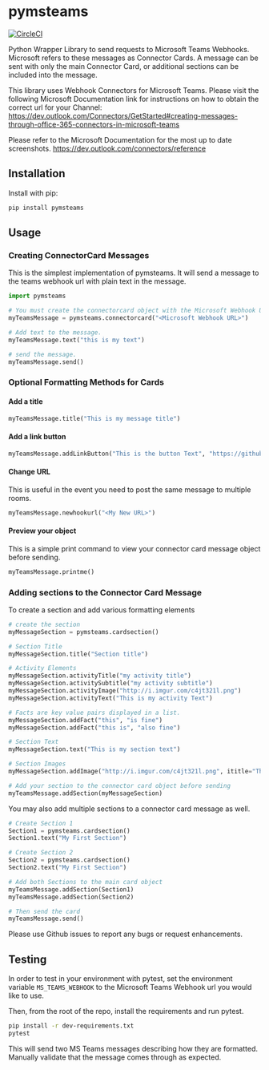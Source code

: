 # pymsteams

[![CircleCI](https://circleci.com/gh/rveachkc/pymsteams/tree/master.svg?style=shield)](https://circleci.com/gh/rveachkc/pymsteams/tree/master)

Python Wrapper Library to send requests to Microsoft Teams Webhooks.
Microsoft refers to these messages as Connector Cards.  A message can be sent with only the main Connector Card, or additional sections can be included into the message.

This library uses Webhook Connectors for Microsoft Teams.  Please visit the following Microsoft Documentation link for instructions on how to obtain the correct url for your Channel: https://dev.outlook.com/Connectors/GetStarted#creating-messages-through-office-365-connectors-in-microsoft-teams

Please refer to the Microsoft Documentation for the most up to date screenshots.
https://dev.outlook.com/connectors/reference

## Installation

Install with pip:

```bash
pip install pymsteams
```

## Usage

### Creating ConnectorCard Messages
This is the simplest implementation of pymsteams.  It will send a message to the teams webhook url with plain text in the message.
```python
import pymsteams

# You must create the connectorcard object with the Microsoft Webhook URL
myTeamsMessage = pymsteams.connectorcard("<Microsoft Webhook URL>")

# Add text to the message.
myTeamsMessage.text("this is my text")

# send the message.
myTeamsMessage.send()
```

### Optional Formatting Methods for Cards

#### Add a title
```python
myTeamsMessage.title("This is my message title")
```

#### Add a link button
```python
myTeamsMessage.addLinkButton("This is the button Text", "https://github.com/rveachkc/pymsteams/")
```

#### Change URL
This is useful in the event you need to post the same message to multiple rooms.
```python
myTeamsMessage.newhookurl("<My New URL>")
```

#### Preview your object
This is a simple print command to view your connector card message object before sending.
```python
myTeamsMessage.printme()
```

### Adding sections to the Connector Card Message
To create a section and add various formatting elements
```python
# create the section
myMessageSection = pymsteams.cardsection()

# Section Title
myMessageSection.title("Section title")

# Activity Elements
myMessageSection.activityTitle("my activity title")
myMessageSection.activitySubtitle("my activity subtitle")
myMessageSection.activityImage("http://i.imgur.com/c4jt321l.png")
myMessageSection.activityText("This is my activity Text")

# Facts are key value pairs displayed in a list.
myMessageSection.addFact("this", "is fine")
myMessageSection.addFact("this is", "also fine")

# Section Text
myMessageSection.text("This is my section text")

# Section Images
myMessageSection.addImage("http://i.imgur.com/c4jt321l.png", ititle="This Is Fine")

# Add your section to the connector card object before sending
myTeamsMessage.addSection(myMessageSection)
```
You may also add multiple sections to a connector card message as well.
```python
# Create Section 1
Section1 = pymsteams.cardsection()
Section1.text("My First Section")

# Create Section 2
Section2 = pymsteams.cardsection()
Section2.text("My First Section")

# Add both Sections to the main card object
myTeamsMessage.addSection(Section1)
myTeamsMessage.addSection(Section2)

# Then send the card
myTeamsMessage.send()
```

Please use Github issues to report any bugs or request enhancements.

## Testing

In order to test in your environment with pytest, set the environment variable `MS_TEAMS_WEBHOOK` to the Microsoft Teams Webhook url you would like to use.

Then, from the root of the repo, install the requirements and run pytest.

```bash
pip install -r dev-requirements.txt
pytest
```

This will send two MS Teams messages describing how they are formatted.  Manually validate that the message comes through as expected.
